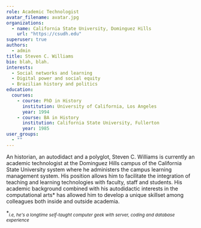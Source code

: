```yaml
---
role: Academic Technologist
avatar_filename: avatar.jpg
organizations:
  - name: California State University, Dominguez Hills
    url: "https://csudh.edu"
superuser: true
authors:
  - admin
title: Steven C. Williams
bio: blah, blah.
interests:
  - Social networks and learning
  - Digital power and social equity
  - Brazilian history and politics
education:
  courses:
    - course: PhD in History
      institution: University of California, Los Angeles
      year: 1994
    - course: BA in History
      institution: California State University, Fullerton
      year: 1985
user_groups:
  - ""
---
```

An historian, an autodidact and a polyglot, Steven C. Williams is currently an academic technologist at the Dominguez Hills campus of the California State University system where he administers the campus learning management system. His position allows him to facilitate the integration of teaching and learning technologies with faculty, staff and students. His academic background combined with his autodidactic interests in the computational arts* has allowed him to develop a unique skillset among colleagues both inside and outside academia.

**<sub>i.e, he's a longtime self-taught computer geek with server, coding and database experience</sub>*